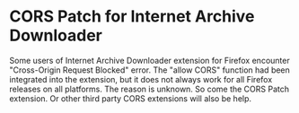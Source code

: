 # CORS Patch for Internet Archive Downloader

Some users of Internet Archive Downloader extension for Firefox encounter "Cross-Origin Request Blocked" error. The "allow CORS" function had been integrated into the extension, but it does not always work for all Firefox releases on all platforms. The reason is unknown. So come the CORS Patch extension. Or other third party CORS extensions will also be help.

